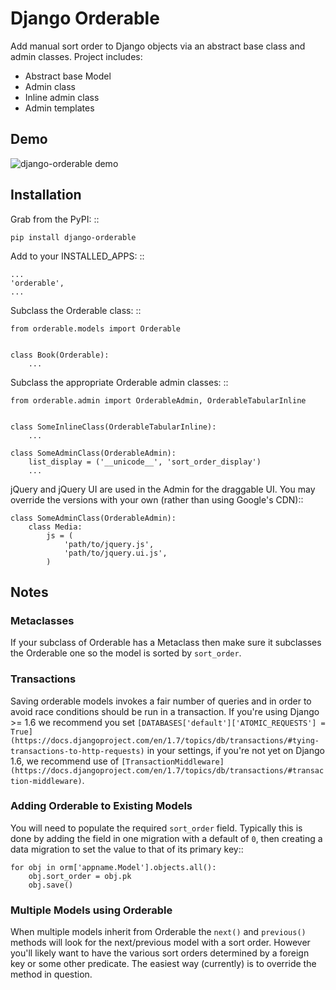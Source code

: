 # Django Orderable


Add manual sort order to Django objects via an abstract base class and admin classes. Project includes:

* Abstract base Model
* Admin class
* Inline admin class
* Admin templates


## Demo


![django-orderable demo](https://cloud.githubusercontent.com/assets/30606/6326221/667992e0-bb47-11e4-923e-29334573ff5c.gif)

## Installation


Grab from the PyPI: ::

    pip install django-orderable


Add to your INSTALLED_APPS: ::

    ...
    'orderable',
    ...

Subclass the Orderable class: ::

    from orderable.models import Orderable


    class Book(Orderable):
        ...

Subclass the appropriate Orderable admin classes: ::

    from orderable.admin import OrderableAdmin, OrderableTabularInline


    class SomeInlineClass(OrderableTabularInline):
        ...

    class SomeAdminClass(OrderableAdmin):
        list_display = ('__unicode__', 'sort_order_display')
        ...


jQuery and jQuery UI are used in the Admin for the draggable UI. You may override the versions with your own (rather than using Google's CDN)::

    class SomeAdminClass(OrderableAdmin):
        class Media:
            js = (
                'path/to/jquery.js',
                'path/to/jquery.ui.js',
            )


## Notes

### Metaclasses

If your subclass of Orderable has a Metaclass then make sure it subclasses the Orderable one so the model is sorted by ``sort_order``.

### Transactions

Saving orderable models invokes a fair number of queries and in order to avoid
race conditions should be run in a transaction. If you're using Django >= 1.6
we recommend you set `[DATABASES['default']['ATOMIC_REQUESTS'] = True](https://docs.djangoproject.com/en/1.7/topics/db/transactions/#tying-transactions-to-http-requests)` in your
settings, if you're not yet on Django 1.6, we recommend use of
`[TransactionMiddleware](https://docs.djangoproject.com/en/1.7/topics/db/transactions/#transaction-middleware)`.


### Adding Orderable to Existing Models

You will need to populate the required `sort_order` field. Typically this is
done by adding the field in one migration with a default of `0`, then creating
a data migration to set the value to that of its primary key::


    for obj in orm['appname.Model'].objects.all():
        obj.sort_order = obj.pk
        obj.save()


### Multiple Models using Orderable

When multiple models inherit from Orderable the `next()` and `previous()`
methods will look for the next/previous model with a sort order. However you'll
likely want to have the various sort orders determined by a foreign key or some
other predicate. The easiest way (currently) is to override the method in
question.

